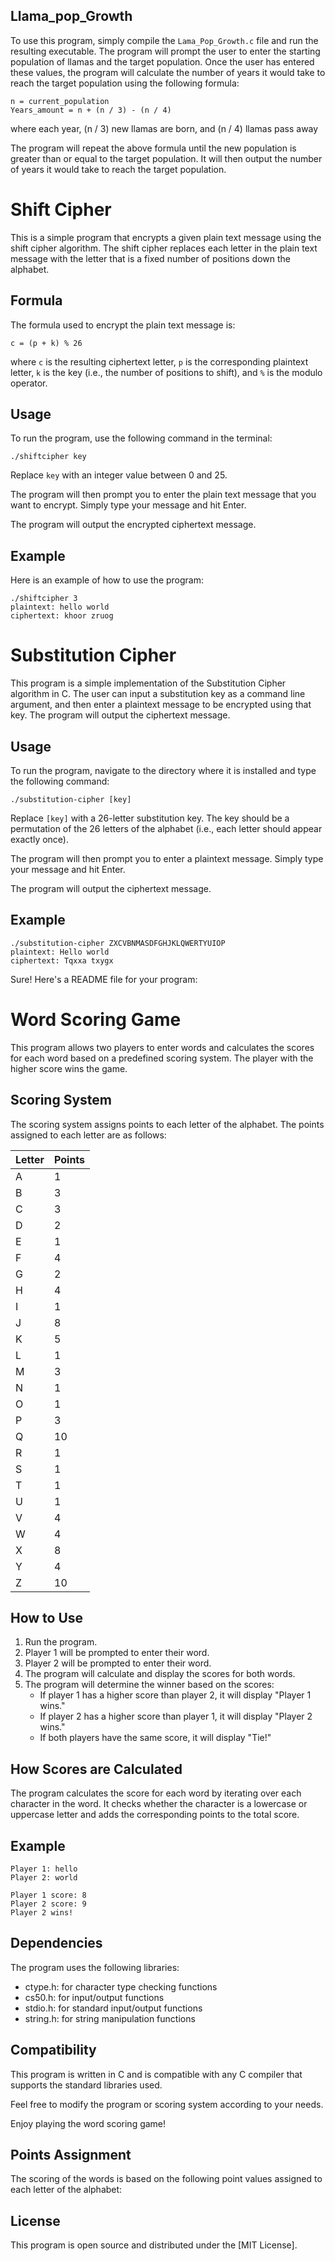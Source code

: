 ## Llama_pop_Growth

To use this program, simply compile the `Lama_Pop_Growth.c` file and run the resulting executable. The program will prompt the user to enter the starting population of llamas and the target population. Once the user has entered these values, the program will calculate the number of years it would take to reach the target population using the following formula:

```
n = current_population
Years_amount = n + (n / 3) - (n / 4)
```
where each year, (n / 3) new llamas are born, and (n / 4) llamas pass away

The program will repeat the above formula until the new population is greater than or equal to the target population. It will then output the number of years it would take to reach the target population.
# Shift Cipher

This is a simple program that encrypts a given plain text message using the shift cipher algorithm. The shift cipher replaces each letter in the plain text message with the letter that is a fixed number of positions down the alphabet. 

## Formula

The formula used to encrypt the plain text message is: 
```
c = (p + k) % 26
```
where `c` is the resulting ciphertext letter, `p` is the corresponding plaintext letter, `k` is the key (i.e., the number of positions to shift), and `%` is the modulo operator.

## Usage

To run the program, use the following command in the terminal: 

```
./shiftcipher key
```
Replace `key` with an integer value between 0 and 25. 

The program will then prompt you to enter the plain text message that you want to encrypt. Simply type your message and hit Enter.

The program will output the encrypted ciphertext message. 

## Example

Here is an example of how to use the program:

```
./shiftcipher 3
plaintext: hello world
ciphertext: khoor zruog
```
# Substitution Cipher

This program is a simple implementation of the Substitution Cipher algorithm in C. The user can input a substitution key as a command line argument, and then enter a plaintext message to be encrypted using that key. The program will output the ciphertext message.

## Usage

To run the program, navigate to the directory where it is installed and type the following command:

```
./substitution-cipher [key]
```

Replace `[key]` with a 26-letter substitution key. The key should be a permutation of the 26 letters of the alphabet (i.e., each letter should appear exactly once).

The program will then prompt you to enter a plaintext message. Simply type your message and hit Enter.

The program will output the ciphertext message.

## Example

```
./substitution-cipher ZXCVBNMASDFGHJKLQWERTYUIOP
plaintext: Hello world
ciphertext: Tqxxa txygx
```


Sure! Here's a README file for your program:

# Word Scoring Game

This program allows two players to enter words and calculates the scores for each word based on a predefined scoring system. The player with the higher score wins the game.

## Scoring System

The scoring system assigns points to each letter of the alphabet. The points assigned to each letter are as follows:

| Letter | Points |
|--------|--------|
| A      | 1      |
| B      | 3      |
| C      | 3      |
| D      | 2      |
| E      | 1      |
| F      | 4      |
| G      | 2      |
| H      | 4      |
| I      | 1      |
| J      | 8      |
| K      | 5      |
| L      | 1      |
| M      | 3      |
| N      | 1      |
| O      | 1      |
| P      | 3      |
| Q      | 10     |
| R      | 1      |
| S      | 1      |
| T      | 1      |
| U      | 1      |
| V      | 4      |
| W      | 4      |
| X      | 8      |
| Y      | 4      |
| Z      | 10     |

## How to Use

1. Run the program.
2. Player 1 will be prompted to enter their word.
3. Player 2 will be prompted to enter their word.
4. The program will calculate and display the scores for both words.
5. The program will determine the winner based on the scores:
   - If player 1 has a higher score than player 2, it will display "Player 1 wins."
   - If player 2 has a higher score than player 1, it will display "Player 2 wins."
   - If both players have the same score, it will display "Tie!"

## How Scores are Calculated

The program calculates the score for each word by iterating over each character in the word. It checks whether the character is a lowercase or uppercase letter and adds the corresponding points to the total score.

## Example

```
Player 1: hello
Player 2: world

Player 1 score: 8
Player 2 score: 9
Player 2 wins!
```

## Dependencies

The program uses the following libraries:

- ctype.h: for character type checking functions
- cs50.h: for input/output functions
- stdio.h: for standard input/output functions
- string.h: for string manipulation functions

## Compatibility

This program is written in C and is compatible with any C compiler that supports the standard libraries used.

Feel free to modify the program or scoring system according to your needs.

Enjoy playing the word scoring game!


## Points Assignment

The scoring of the words is based on the following point values assigned to each letter of the alphabet:



## License

This program is open source and distributed under the [MIT License]. 


